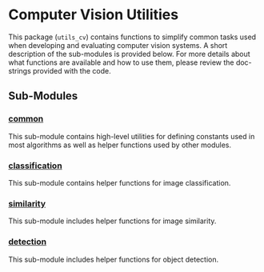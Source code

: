 # Computer Vision Utilities # 

This package (`utils_cv`) contains functions to simplify common tasks
used when developing and evaluating computer vision systems.  A short
description of the sub-modules is provided below. For more details
about what functions are available and how to use them, please review
the doc-strings provided with the code.


## Sub-Modules

### [common](common)

This sub-module contains high-level utilities for defining constants
used in most algorithms as well as helper functions used by other
modules.

### [classification](classification)

This sub-module contains helper functions for image classification.

### [similarity](./similarity)

This sub-module includes helper functions for image similarity.

### [detection](./detection)

This sub-module includes helper functions for object detection.
